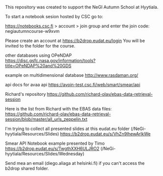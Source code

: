 
This repository was created to support the NeGI Autumn School at Hyytiala.

To start a notebook sesion hosted by CSC go to:

https://notebooks.csc.fi > account > join group 
and enter the join code:
negiautumncourse-w9xvm

Please create an account at 
https://b2drop.eudat.eu/login
You will be invited to the folder for the course. 

other databases using OPeNDAP 
https://disc.gsfc.nasa.gov/information/tools?title=OPeNDAP%20and%20GDS

example on multidimensional database
http://www.rasdaman.org/

api docs for avaa api 
https://avoin-test.csc.fi/web/smart/smear/api

Richard's repository
https://github.com/richard-olav/ebas-data-retrieval-session


Here is the list from Richard with the EBAS data files:
https://github.com/richard-olav/ebas-data-retrieval-session/blob/master/all_urls_zeppelin.txt


I'm trying to collect all presented slides at this eudat.eu folder (/NeGi-hyytiala/Resources/Slides)
https://b2drop.eudat.eu/s/VhZn9lhewArlkWe

Smear API Notebook example presented by Timo
https://b2drop.eudat.eu/s/TwgthXXH6ULJRO2 (/NeGi-hyytiala/Resources/Slides/Wednesday)

Send mea an email (diego.aliaga at helsinki.fi) if you can't access the b2drop shared folder. 
